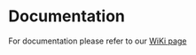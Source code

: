 # Documentation

For documentation please refer to our [WiKi page](https://github.com/kuanting/vivid/wiki) 

